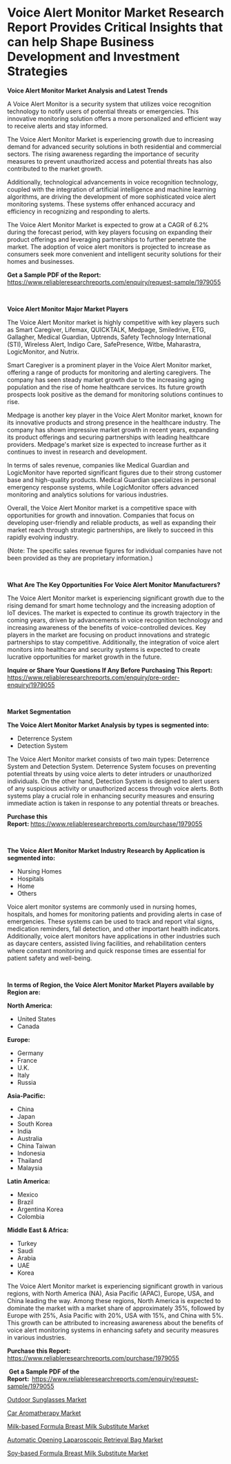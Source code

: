 <p><h1>Voice Alert Monitor Market Research Report Provides Critical Insights that can help Shape Business Development and Investment Strategies</h1></p><p><strong>Voice Alert Monitor Market Analysis and Latest Trends</strong></p>
<p><p>A Voice Alert Monitor is a security system that utilizes voice recognition technology to notify users of potential threats or emergencies. This innovative monitoring solution offers a more personalized and efficient way to receive alerts and stay informed.</p><p>The Voice Alert Monitor Market is experiencing growth due to increasing demand for advanced security solutions in both residential and commercial sectors. The rising awareness regarding the importance of security measures to prevent unauthorized access and potential threats has also contributed to the market growth.</p><p>Additionally, technological advancements in voice recognition technology, coupled with the integration of artificial intelligence and machine learning algorithms, are driving the development of more sophisticated voice alert monitoring systems. These systems offer enhanced accuracy and efficiency in recognizing and responding to alerts.</p><p>The Voice Alert Monitor Market is expected to grow at a CAGR of 6.2% during the forecast period, with key players focusing on expanding their product offerings and leveraging partnerships to further penetrate the market. The adoption of voice alert monitors is projected to increase as consumers seek more convenient and intelligent security solutions for their homes and businesses.</p></p>
<p><strong>Get a Sample PDF of the Report:&nbsp;</strong> <a href="https://www.reliableresearchreports.com/enquiry/request-sample/1979055">https://www.reliableresearchreports.com/enquiry/request-sample/1979055</a></p>
<p>&nbsp;</p>
<p><strong>Voice Alert Monitor Major Market Players</strong></p>
<p><p>The Voice Alert Monitor market is highly competitive with key players such as Smart Caregiver, Lifemax, QUICKTALK, Medpage, Smiledrive, ETG, Gallagher, Medical Guardian, Uptrends, Safety Technology International (STI), Wireless Alert, Indigo Care, SafePresence, Witbe, Maharastra, LogicMonitor, and Nutrix.</p><p>Smart Caregiver is a prominent player in the Voice Alert Monitor market, offering a range of products for monitoring and alerting caregivers. The company has seen steady market growth due to the increasing aging population and the rise of home healthcare services. Its future growth prospects look positive as the demand for monitoring solutions continues to rise.</p><p>Medpage is another key player in the Voice Alert Monitor market, known for its innovative products and strong presence in the healthcare industry. The company has shown impressive market growth in recent years, expanding its product offerings and securing partnerships with leading healthcare providers. Medpage's market size is expected to increase further as it continues to invest in research and development.</p><p>In terms of sales revenue, companies like Medical Guardian and LogicMonitor have reported significant figures due to their strong customer base and high-quality products. Medical Guardian specializes in personal emergency response systems, while LogicMonitor offers advanced monitoring and analytics solutions for various industries.</p><p>Overall, the Voice Alert Monitor market is a competitive space with opportunities for growth and innovation. Companies that focus on developing user-friendly and reliable products, as well as expanding their market reach through strategic partnerships, are likely to succeed in this rapidly evolving industry. </p><p>(Note: The specific sales revenue figures for individual companies have not been provided as they are proprietary information.)</p></p>
<p>&nbsp;</p>
<p><strong>What Are The Key Opportunities For Voice Alert Monitor Manufacturers?</strong></p>
<p><p>The Voice Alert Monitor market is experiencing significant growth due to the rising demand for smart home technology and the increasing adoption of IoT devices. The market is expected to continue its growth trajectory in the coming years, driven by advancements in voice recognition technology and increasing awareness of the benefits of voice-controlled devices. Key players in the market are focusing on product innovations and strategic partnerships to stay competitive. Additionally, the integration of voice alert monitors into healthcare and security systems is expected to create lucrative opportunities for market growth in the future.</p></p>
<p><strong>Inquire or Share Your Questions If Any Before Purchasing This Report:</strong> <a href="https://www.reliableresearchreports.com/enquiry/pre-order-enquiry/1979055">https://www.reliableresearchreports.com/enquiry/pre-order-enquiry/1979055</a></p>
<p>&nbsp;</p>
<p><strong>Market Segmentation</strong></p>
<p><strong>The Voice Alert Monitor Market Analysis by types is segmented into:</strong></p>
<p><ul><li>Deterrence System</li><li>Detection System</li></ul></p>
<p><p>The Voice Alert Monitor market consists of two main types: Deterrence System and Detection System. Deterrence System focuses on preventing potential threats by using voice alerts to deter intruders or unauthorized individuals. On the other hand, Detection System is designed to alert users of any suspicious activity or unauthorized access through voice alerts. Both systems play a crucial role in enhancing security measures and ensuring immediate action is taken in response to any potential threats or breaches.</p></p>
<p><strong>Purchase this Report:&nbsp;</strong><a href="https://www.reliableresearchreports.com/purchase/1979055">https://www.reliableresearchreports.com/purchase/1979055</a></p>
<p>&nbsp;</p>
<p><strong>The Voice Alert Monitor Market Industry Research by Application is segmented into:</strong></p>
<p><ul><li>Nursing Homes</li><li>Hospitals</li><li>Home</li><li>Others</li></ul></p>
<p><p>Voice alert monitor systems are commonly used in nursing homes, hospitals, and homes for monitoring patients and providing alerts in case of emergencies. These systems can be used to track and report vital signs, medication reminders, fall detection, and other important health indicators. Additionally, voice alert monitors have applications in other industries such as daycare centers, assisted living facilities, and rehabilitation centers where constant monitoring and quick response times are essential for patient safety and well-being.</p></p>
<p>&nbsp;</p>
<p><strong>In terms of Region, the Voice Alert Monitor Market Players available by Region are:</strong></p>
<p>
    <p> <strong> North America: </strong>
        <ul>
            <li>United States</li>
            <li>Canada</li>
        </ul>
        </p> 
    <p> <strong> Europe: </strong>
        <ul>
            <li>Germany</li>
            <li>France</li>
            <li>U.K.</li>
            <li>Italy</li>
            <li>Russia</li>
        </ul>
        </p> 
    <p> <strong> Asia-Pacific: </strong>
        <ul>
            <li>China</li>
            <li>Japan</li>
            <li>South Korea</li>
            <li>India</li>
            <li>Australia</li>
            <li>China Taiwan</li>
            <li>Indonesia</li>
            <li>Thailand</li>
            <li>Malaysia</li>
        </ul>
        </p> 
    <p> <strong> Latin America: </strong>
        <ul>
            <li>Mexico</li>
            <li>Brazil</li>
            <li>Argentina Korea</li>
            <li>Colombia</li>
        </ul>
        </p> 
    <p> <strong> Middle East & Africa: </strong>
        <ul>
            <li>Turkey</li>
            <li>Saudi</li>
            <li>Arabia</li>
            <li>UAE</li>
            <li>Korea</li>
        </ul>
    </p>
    </p>
<p><p>The Voice Alert Monitor market is experiencing significant growth in various regions, with North America (NA), Asia Pacific (APAC), Europe, USA, and China leading the way. Among these regions, North America is expected to dominate the market with a market share of approximately 35%, followed by Europe with 25%, Asia Pacific with 20%, USA with 15%, and China with 5%. This growth can be attributed to increasing awareness about the benefits of voice alert monitoring systems in enhancing safety and security measures in various industries.</p></p>
<p><strong>Purchase this Report: </strong><a href="https://www.reliableresearchreports.com/purchase/1979055">https://www.reliableresearchreports.com/purchase/1979055</a></p>
<p>&nbsp;<strong>Get a Sample PDF of the Report:&nbsp;&nbsp;</strong><a href="https://www.reliableresearchreports.com/enquiry/request-sample/1979055">https://www.reliableresearchreports.com/enquiry/request-sample/1979055</a></p>
<p><strong></strong></p>
<p><p><a href="https://view.publitas.com/reportprime-1/outdoor-sunglasses-market-provides-detailed-segmentation-of-this-market-based-on-type-application-and-region-and-forecast-for-the-period-from-2024-2031/">Outdoor Sunglasses Market</a></p><p><a href="https://view.publitas.com/reportprime-1/car-aromatherapy-market-size-2024-2031-global-industrial-analysis-key-geographical-regions-market-share-top-key-players-product-types-and-forecast-research-report/">Car Aromatherapy Market</a></p><p><a href="https://meowing-canidae-761.notion.site/Milk-based-Formula-Breast-Milk-Substitute-Market-Offer-Valuable-Insights-into-Market-Size-Market-Sh-65501329b50d422facac12de790a067f">Milk-based Formula Breast Milk Substitute Market</a></p><p><a href="https://military-diascia-e68.notion.site/Automatic-Opening-Laparoscopic-Retrieval-Bag-Market-Analysis-Examines-its-Scope-on-Growth-Opportunit-048c4c45877548eea5ec5eb08d6d620c">Automatic Opening Laparoscopic Retrieval Bag Market</a></p><p><a href="https://sudsy-motorcycle-bbc.notion.site/Soy-based-Formula-Breast-Milk-Substitute-Market-Dynamics-2024-2031-Also-about-Its-Market-Trends-Pr-fe5fa9332c8345269503a3c2d0b714b9">Soy-based Formula Breast Milk Substitute Market</a></p></p>